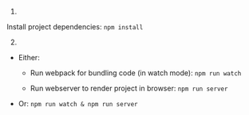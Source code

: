1. 
Install project dependencies:
`npm install`

2. 
- Either:
    - Run webpack for bundling code (in watch mode):
    `npm run watch`

    - Run webserver to render project in browser:
    `npm run server`

- Or:
`npm run watch & npm run server`
